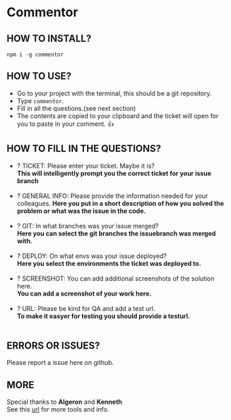 # Commentor

## HOW TO INSTALL?

`npm i -g commentor`

## HOW TO USE?

* Go to your project with the terminal, this should be a git repository.
* Type `commentor`.
* Fill in all the questions.(see next section)
* The contents are copied to your clipboard and the ticket will open for you to paste in your comment. :thumbsup:

## HOW TO FILL IN THE QUESTIONS?

* ? TICKET: Please enter your ticket. Maybe it is? <br>
**This will intelligently prompt you the correct ticket for your issue branch**<br><br>
* ? GENERAL INFO: Please provide the information needed for your colleagues.
**Here you put in a short description of how you solved the problem or what was the issue in the code.**<br><br>
* ? GIT: In what branches was your issue merged? <br>
**Here you can select the git branches the issuebranch was merged with.**<br><br>
* ? DEPLOY: On what envs was your issue deployed? <br>
**Here you select the environments the ticket was deployed to.**<br><br>
* ? SCREENSHOT: You can add additional screenshots of the solution here. <br>
**You can add a screenshot of your work here.**<br><br>
* ? URL: Please be kind for QA and add a test url. <br>
**To make it easyer for testing you should provide a testurl.**<br><br>

## ERRORS OR ISSUES?
Please report a issue here on github.

## MORE
Special thanks to **Algeron** and **Kenneth** <br>
See this [url](http://gitlab.crosscheck.be/one-agency/useful-developer-tools/) for more tools and info.
